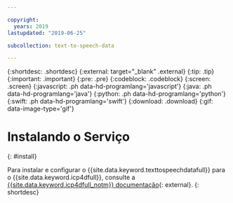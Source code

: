 ```yaml
---

copyright:
  years: 2019
lastupdated: "2019-06-25"

subcollection: text-to-speech-data

---
```


{:shortdesc: .shortdesc}
{:external: target="_blank" .external}
{:tip: .tip}
{:important: .important}
{:pre: .pre}
{:codeblock: .codeblock}
{:screen: .screen}
{:javascript: .ph data-hd-programlang='javascript'}
{:java: .ph data-hd-programlang='java'}
{:python: .ph data-hd-programlang='python'}
{:swift: .ph data-hd-programlang='swift'}
{:download: .download}
{:gif: data-image-type='gif'}

# Instalando o Serviço
{: #install}

Para instalar e configurar o {{site.data.keyword.texttospeechdatafull}} para o {{site.data.keyword.icp4dfull}}, consulte a [{{site.data.keyword.icp4dfull_notm}} documentação](https://docs-icpdata.mybluemix.net/extend/com.ibm.icpdata.doc/zen/admin/add-ons.html#add-ons__ai){: external}.
{: shortdesc}
